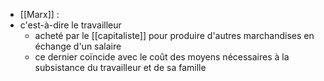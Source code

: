 - [[Marx]] :
-   c'est-à-dire le travailleur
	- acheté par le [[capitaliste]] pour produire d'autres marchandises en échange d'un salaire
	- ce dernier coïncide avec le coût des moyens nécessaires à la subsistance du travailleur et de sa famille